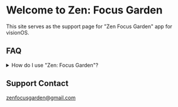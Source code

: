 # Welcome to Zen: Focus Garden

This site serves as the support page for "Zen Focus Garden" app for visionOS.

## FAQ

<details>
<summary>How do I use "Zen: Focus Garden"?</summary>
<br>
The initial "Info" tab in the app contains links to 3 info pages that walk through the full functionality of the app. Please reference these pages for initial guidance - if you have any further questions, feel free to contact us at the email at the bottom of the page. 
</details>

## Support Contact

zenfocusgarden@gmail.com
